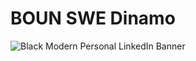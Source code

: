 # BOUN SWE Dinamo
![Black Modern Personal LinkedIn Banner](https://user-images.githubusercontent.com/93736051/222925008-90e64a55-907c-4455-98a9-116e2a3eaff6.png)
